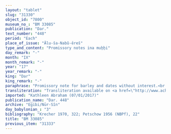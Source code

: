 ```yaml
---
layout: "tablet"
slug: "31330"
object_id: "7800"
museum_no_: "BM 33085"
publication: "Dar."
text_number: "448"
period: "Each"
place_of_issue: "Ālu-ša-Nabû-ēreš"
type_and_content: "Promissory notes ina muẖẖi"
day_remark: "-"
month: "IX"
month_remark: "-"
year: "17"
year_remark: "-"
king: "Dar"
king_remark: "-"
paraphrase: "Promissory note for barley and dates without interest.<br /> <strong>B</strong> owes 8 kor of barley (and) 1.2.3.0 kor of dates to <strong>A</strong>. The barley should be delivered in Ayyār (II), while the dates in Ta&scaron;rīt (VII) according to the 36 liters measure, without interest (<em>qaqqadu</em>), and in the house (<em>bītu</em>) of <strong>C</strong>. In addition, there is a previous debt owed by <strong>B</strong> which is still pending. Witnesses.<br /> &nbsp;<br /> <strong>A </strong>= Marduk-nāṣir-apli/Itti-Marduk-balāṭu//Egibi; <strong>B </strong>= Ubār/Arad-Bēl//Eppe&scaron;-ilī; <strong>C </strong>= Nab&ucirc;-ēre&scaron;"
transliteration: "Transliteration available on <a href=\"http://www.achemenet.com/fr/item/?/sources-textuelles/textes-par-regions/babylonie/babylone/1662124\" target=\"_blank\">Achemenet</a>"
imported: "Kathleen Abraham (07/01/2017)"
publication_name: "Dar. 448"
archive: "Egibi/Nūr-Sîn"
day_babylonian_: "3"
bibliography: "Krecher 1970, 322; Petschow 1956 (NBPf), 22"
title: "BM 33085"
previous_item: "31333"
---
```

